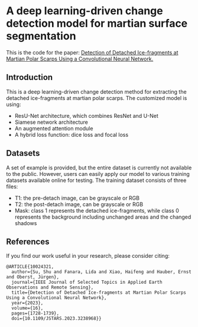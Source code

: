 # A deep learning-driven change detection model for martian surface segmentation
This is the code for the paper: [Detection of Detached Ice-fragments at Martian Polar Scarps Using a Convolutional Neural Network.](10.1109/JSTARS.2023.3238968)

## Introduction
This is a deep learning-driven change detection method for extracting the detached ice-fragments at martian polar scarps. The customized model is using:
- ResU-Net architecture, which combines ResNet and U-Net
- Siamese network architecture
- An augmented attention module
- A hybrid loss function: dice loss and focal loss

## Datasets
A set of example is provided, but the entire dataset is currently not available to the public. However, users can easily apply our model to various training datasets available online for testing. The training dataset consists of three files: 
- T1: the pre-detach image, can be grayscale or RGB
- T2: the post-detach image, can be grayscale or RGB
- Mask: class 1 represents the detached ice-fragments, while class 0 represents the background including unchanged areas and the changed shadows

## References
If you find our work useful in your research, please consider citing:
```
@ARTICLE{10024321,
  author={Su, Shu and Fanara, Lida and Xiao, Haifeng and Hauber, Ernst and Oberst, Jürgen},
  journal={IEEE Journal of Selected Topics in Applied Earth Observations and Remote Sensing}, 
  title={Detection of Detached Ice-fragments at Martian Polar Scarps Using a Convolutional Neural Network}, 
  year={2023},
  volume={16},
  pages={1728-1739},
  doi={10.1109/JSTARS.2023.3238968}}
```
